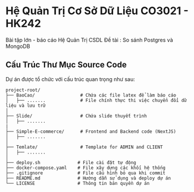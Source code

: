 # Hệ Quản Trị Cơ Sở Dữ Liệu CO3021 - HK242
Bài tập lớn - báo cáo Hệ Quản Trị CSDL 
Đề tài : So sánh Postgres và MongoDB


## Cấu Trúc Thư Mục Source Code

Dự án được tổ chức với cấu trúc quan trọng như sau:

```plaintext
project-root/
├── BaoCao/                 # Chứa các file latex để làm báo cáo
│   ├── .......             # File chính thực thi việc chuyển đổi dữ liệu và lưu trữ
│
├── Slide/                  # Chứa slide thuyết trình
│   ├── .......             
|
├── Simple-E-commerce/      # Frontend and Backend code (NextJS)
│   ├── .......             
│
├── Temlate/                # Template for ADMIN and CLIENT
│   ├── .......             
│
├── deploy.sh              # File cài đặt tự động
├── docker-compose.yaml    # File xây dựng các khối hệ thống
├── .gitignore             # File cấu hình bỏ qua khi commit
├── README.md              # Hướng dẫn sử dụng và deploy dự án
└── LICENSE                # Thông tin bản quyền dự án
```

